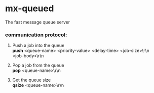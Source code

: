 mx-queued
=========

The fast message queue server

<h3>communication protocol:</h3>

1) Push a job into the queue<br />
<b>push</b> &lt;queue-name&gt; &lt;priority-value&gt; &lt;delay-time&gt; &lt;job-size&gt;\r\n<br />
&lt;job-body&gt;\r\n<br />

2) Pop a job from the queue<br />
<b>pop</b> &lt;queue-name&gt;\r\n<br />

3) Get the queue size<br />
<b>qsize</b> &lt;queue-name&gt;\r\n<br />
